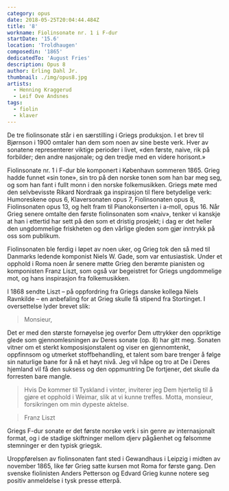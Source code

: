 ```yaml
---
category: opus
date: 2018-05-25T20:04:44.484Z
title: '8'
workname: Fiolinsonate nr. 1 i F-dur
startDate: '15.6'
location: 'Troldhaugen'
composedin: '1865'
dedicatedTo: 'August Fries'
description: Opus 8
author: Erling Dahl Jr.
thumbnail: ./img/opus8.jpg
artists:
  - Henning Kraggerud
  - Leif Ove Andsnes
tags:
  - fiolin
  - klaver
---
```

De tre fiolinsonate står i en særstilling i Griegs produksjon. I et brev til Bjørnson i 1900 omtaler han dem som noen av sine beste verk. Hver av sonatene representerer viktige perioder i livet, «den første, naive, rik på forbilder; den andre nasjonale; og den tredje med en videre horisont.»

Fiolinsonate nr. 1 i F-dur ble komponert i København sommeren 1865. Grieg hadde funnet «sin tone», sin tro på den norske tonen som han bar meg seg, og som han fant i fullt monn i den norske folkemusikken. Griegs møte med den selvbevisste Rikard Nordraak ga inspirasjon til flere betydelige verk: Humoreskene opus 6, Klaversonaten opus 7, Fiolinsonaten opus 8, Fiolinsonaten opus 13, og helt fram til Pianokonserten i a-moll, opus 16. Når Grieg senere omtalte den første fiolinsonaten som «naiv», tenker vi kanskje at han i ettertid har sett på den som et dristig prosjekt; i dag er det heller den ungdommelige friskheten og den vårlige gleden som gjør inntrykk på oss som publikum.

Fiolinsonaten ble ferdig i løpet av noen uker, og Grieg tok den så med til Danmarks ledende komponist Niels W. Gade, som var entusiastisk. Under et opphold i Roma noen år senere møtte Grieg den berømte pianisten og komponisten Franz Liszt, som også var begeistret for Griegs ungdommelige mot, og hans inspirasjon fra folkemusikken.  

I 1868 sendte Liszt – på oppfordring fra Griegs danske kollega Niels Ravnkilde – en anbefaling for at Grieg skulle få stipend fra Stortinget. I oversettelse lyder brevet slik:

> Monsieur,
>
Det er med den største fornøyelse jeg overfor Dem uttrykker den oppriktige glede som gjennomlesningen av Deres sonate (op. 8) har gitt meg. Sonaten vitner om et sterkt komposisjonstalent og viser en gjennomtenkt, oppfinnsom og utmerket stoffbehandling, et talent som bare trenger å følge sin naturlige bane for å nå et høyt nivå. Jeg vil håpe og tro at De i Deres hjemland vil få den suksess og den oppmuntring De fortjener, det skulle da forresten bare mangle.  

> Hvis De kommer til Tyskland i vinter, inviterer jeg Dem hjertelig til å gjøre et opphold i Weimar, slik at vi kunne treffes.
Motta, monsieur, forsikringen om min dypeste aktelse.

> Franz Liszt

Griegs F-dur sonate er det første norske verk i sin genre av internasjonalt format, og i de stadige skiftninger mellom djerv pågåenhet og følsomme stemninger er den typisk griegsk.

Uroppførelsen av fiolinsonaten fant sted i Gewandhaus i Leipzig i midten av november 1865, like før Grieg satte kursen mot Roma for første gang. Den svenske fiolinisten Anders Petterson og Edvard Grieg kunne notere seg positiv anmeldelse i tysk presse etterpå.
